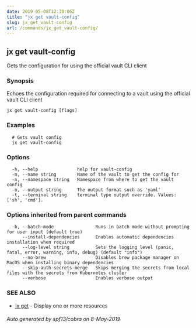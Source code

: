 ```yaml
---
date: 2019-05-08T12:30:06Z
title: "jx get vault-config"
slug: jx_get_vault-config
url: /commands/jx_get_vault-config/
---
```

## jx get vault-config

Gets the configuration for using the official vault CLI client

### Synopsis

Echoes the configuration required for connecting to a vault using the official vault CLI client

```
jx get vault-config [flags]
```

### Examples

```
  # Gets vault config
  jx get vault-config
```

### Options

```
  -h, --help               help for vault-config
  -m, --name string        Name of the vault to get the config for
  -n, --namespace string   Namespace from where to get the vault config
  -o, --output string      The output format such as 'yaml'
  -t, --terminal string    terminal type output override. Values: ['sh', 'cmd'].
```

### Options inherited from parent commands

```
  -b, --batch-mode                Runs in batch mode without prompting for user input (default true)
      --install-dependencies      Enables automatic dependencies installation when required
      --log-level string          Sets the logging level (panic, fatal, error, warning, info, debug) (default "info")
      --no-brew                   Disables brew package manager on MacOS when installing binary dependencies
      --skip-auth-secrets-merge   Skips merging the secrets from local files with the secrets from Kubernetes cluster
      --verbose                   Enables verbose output
```

### SEE ALSO

* [jx get](/commands/jx_get/)	 - Display one or more resources

###### Auto generated by spf13/cobra on 8-May-2019
